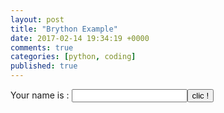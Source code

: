 ```yaml
---
layout: post
title: "Brython Example"
date: 2017-02-14 19:34:19 +0000
comments: true
categories: [python, coding]
published: true
---
```

<html>
<head>
<meta name="description" content="Hello world demo written in Brython www.brython.info">
<meta name="keywords" content="Python,Brython">
<meta name="author" content="Pierre Quentel">
<meta charset="iso-8859-1">
<script type="text/javascript" src="javascripts/brython.js"></script>
</head>

<body onload="brython()">
<script type="text/python">
from browser import document as doc
from browser import alert

def echo(*args):
    alert("Hello %s !" %doc["zone"].value)

doc["test"].bind("click", echo)
</script>
<p>Your name is : <input id="zone"><button id="test">clic !</button>
</body>

</html>
